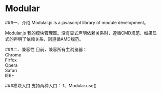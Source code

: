 Modular
=======
###一、介绍
Modular.js is a javascript library of module development。

Modular.js 我的模块管理器。没有显式声明依赖关系时，遵循CMD规范，如果显式的声明了依赖关系，则遵循AMD规范。

###二、兼容性
目前，兼容所有主浏览器：
  <br/>Chrome<br/>
  Firfox<br/>
  Opera<br/>
  Safari<br/>
  IE6+<br/>

###模块入口
支持两种入口：
1、Modular.use()
